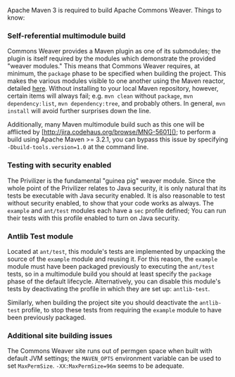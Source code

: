 <!--
Licensed to the Apache Software Foundation (ASF) under one
or more contributor license agreements.  See the NOTICE file
distributed with this work for additional information
regarding copyright ownership.  The ASF licenses this file
to you under the Apache License, Version 2.0 (the
"License"); you may not use this file except in compliance
with the License.  You may obtain a copy of the License at

  http://www.apache.org/licenses/LICENSE-2.0

Unless required by applicable law or agreed to in writing,
software distributed under the License is distributed on an
"AS IS" BASIS, WITHOUT WARRANTIES OR CONDITIONS OF ANY
KIND, either express or implied.  See the License for the
specific language governing permissions and limitations
under the License.
-->

Apache Maven 3 is required to build Apache Commons Weaver. Things to know:

### Self-referential multimodule build
Commons Weaver provides a Maven plugin as one of its submodules; the plugin
is itself required by the modules which demonstrate the provided "weaver
modules." This means that Commons Weaver requires, at minimum, the
`package` phase to be specified when building the project. This makes the
various modules visible to one another using the Maven reactor, detailed
[here](http://maven.apache.org/guides/mini/guide-multiple-modules.html).
Without installing to your local Maven repository, however, certain items
will always fail; e.g. `mvn clean` without `package`, `mvn dependency:list`,
`mvn dependency:tree`, and probably others. In general, `mvn install` will
avoid further surprises down the line.

Additionally, many Maven multimodule build such as this one will be
afflicted by [http://jira.codehaus.org/browse/MNG-5601](); to perform a build
using Apache Maven >= 3.2.1, you can bypass this issue by specifying
`-Dbuild-tools.version=1.0` at the command line.

### Testing with security enabled
The Privilizer is the fundamental "guinea pig" weaver module.
Since the whole point of the Privilizer relates to Java security, it is only
natural that its tests be executable with Java security enabled. It is also
reasonable to test without security enabled, to show that your code works as
always. The `example` and `ant/test` modules each have a `sec` profile defined;
You can run their tests with this profile enabled to turn on Java security.

### Antlib Test module
Located at `ant/test`, this module&apos;s tests are implemented by unpacking the
source of the `example` module and reusing it. For this reason, the
`example` module must have been packaged previously to executing the `ant/test`
tests, so in a multimodule build you should at least specify the `package`
phase of the default lifecycle. Alternatively, you can disable this module&apos;s
tests by deactivating the profile in which they are set up: `antlib-test`.

Similarly, when building the project site you should deactivate the
`antlib-test` profile, to stop these tests from requiring the `example` module
to have been previously packaged.

### Additional site building issues
The Commons Weaver site runs out of permgen space when built with default JVM
settings; the `MAVEN_OPTS` environment variable can be used to set
`MaxPermSize`. `-XX:MaxPermSize=96m` seems to be adequate.

